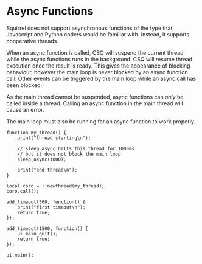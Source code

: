 # Async Functions

Squirrel does not support asynchronous functions of the type that Javascript and Python coders would be familiar with. Instead, it supports cooperative threads. 

When an async function is called, CSQ will suspend the current thread while the async functions runs in the background. CSQ will resume thread execution once the result is ready. This gives the appearance of blocking behaviour, however the main loop is never blocked by an async function call. Other events can be triggered by the main loop while an async call has been blocked. 

As the main thread cannot be suspended, async functions can *only* be called inside a thread. Calling an async function in the main thread will cause an error. 

The main loop must also be running for an async function to work properly. 


```
function my_thread() {
    print("thread starting\n");

    // sleep_async halts this thread for 1000ms 
    // but it does not block the main loop
    sleep_async(1000); 
    
    print("end thread\n");
}

local coro = ::newthread(my_thread);
coro.call();

add_timeout(500, function() {
    print("first timeout\n");
    return true;
});

add_timeout(1500, function() {
    ui.main_quit();
    return true;
});

ui.main();

```

